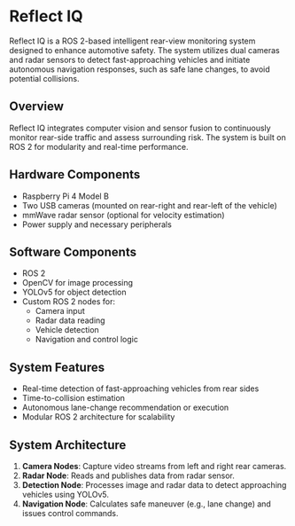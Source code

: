 # Reflect IQ

Reflect IQ is a ROS 2-based intelligent rear-view monitoring system designed to enhance automotive safety. The system utilizes dual cameras and radar sensors to detect fast-approaching vehicles and initiate autonomous navigation responses, such as safe lane changes, to avoid potential collisions.

## Overview

Reflect IQ integrates computer vision and sensor fusion to continuously monitor rear-side traffic and assess surrounding risk. The system is built on ROS 2 for modularity and real-time performance.

## Hardware Components

- Raspberry Pi 4 Model B
- Two USB cameras (mounted on rear-right and rear-left of the vehicle)
- mmWave radar sensor (optional for velocity estimation)
- Power supply and necessary peripherals

## Software Components

- ROS 2 
- OpenCV for image processing
- YOLOv5 for object detection
- Custom ROS 2 nodes for:
  - Camera input
  - Radar data reading
  - Vehicle detection
  - Navigation and control logic

## System Features

- Real-time detection of fast-approaching vehicles from rear sides
- Time-to-collision estimation
- Autonomous lane-change recommendation or execution
- Modular ROS 2 architecture for scalability

## System Architecture

1. **Camera Nodes**: Capture video streams from left and right rear cameras.
2. **Radar Node**: Reads and publishes data from radar sensor.
3. **Detection Node**: Processes image and radar data to detect approaching vehicles using YOLOv5.
4. **Navigation Node**: Calculates safe maneuver (e.g., lane change) and issues control commands.

